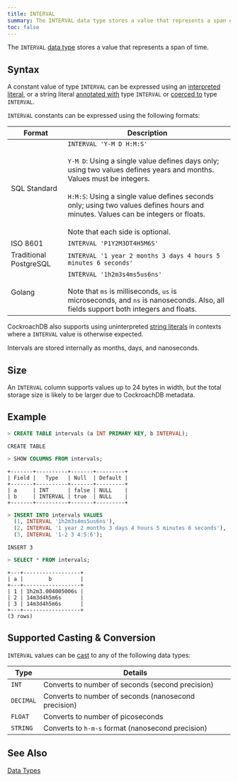 ```yaml
---
title: INTERVAL
summary: The INTERVAL data type stores a value that represents a span of time.
toc: false
---
```


The `INTERVAL` [data type](data-types.html) stores a value that represents a span of time.

<div id="toc"></div>

## Syntax

A constant value of type `INTERVAL` can be expressed using an
[interpreted literal](sql-constants.html#interpreted-literals), or a
string literal
[annotated with](sql-expressions.html#explicitly-typed-expressions)
type `INTERVAL` or
[coerced to](sql-expressions.html#explicit-type-coercions) type
`INTERVAL`.

`INTERVAL` constants can be expressed using the following formats:

Format | Description
-------|--------
SQL Standard | `INTERVAL 'Y-M D H:M:S'`<br><br>`Y-M D`: Using a single value defines days only; using two values defines years and months. Values must be integers.<br><br>`H:M:S`: Using a single value defines seconds only; using two values defines hours and minutes. Values can be integers or floats.<br><br>Note that each side is optional.
ISO 8601 | `INTERVAL 'P1Y2M3DT4H5M6S'`
Traditional PostgreSQL | `INTERVAL '1 year 2 months 3 days 4 hours 5 minutes 6 seconds'`
Golang | `INTERVAL '1h2m3s4ms5us6ns'`<br><br>Note that `ms` is milliseconds, `us` is microseconds, and `ns` is nanoseconds. Also, all fields support both integers and floats.

CockroachDB also supports using uninterpreted
[string literals](sql-constants.html#string-literals) in contexts
where a `INTERVAL` value is otherwise expected.

Intervals are stored internally as months, days, and nanoseconds.

## Size

An `INTERVAL` column supports values up to 24 bytes in width, but the total storage size is likely to be larger due to CockroachDB metadata.

## Example

~~~ sql
> CREATE TABLE intervals (a INT PRIMARY KEY, b INTERVAL);
~~~

~~~
CREATE TABLE
~~~

~~~ sql
> SHOW COLUMNS FROM intervals;
~~~

~~~
+-------+----------+-------+---------+
| Field |   Type   | Null  | Default |
+-------+----------+-------+---------+
| a     | INT      | false | NULL    |
| b     | INTERVAL | true  | NULL    |
+-------+----------+-------+---------+
~~~

~~~ sql
> INSERT INTO intervals VALUES
  (1, INTERVAL '1h2m3s4ms5us6ns'),
  (2, INTERVAL '1 year 2 months 3 days 4 hours 5 minutes 6 seconds'),
  (3, INTERVAL '1-2 3 4:5:6');
~~~

~~~
INSERT 3
~~~

~~~ sql
> SELECT * FROM intervals;
~~~

~~~
+---+------------------+
| a |        b         |
+---+------------------+
| 1 | 1h2m3.004005006s |
| 2 | 14m3d4h5m6s      |
| 3 | 14m3d4h5m6s      |
+---+------------------+
(3 rows)
~~~

## Supported Casting & Conversion

`INTERVAL` values can be [cast](data-types.html#data-type-conversions--casts) to any of the following data types:

Type | Details
-----|--------
`INT` | Converts to number of seconds (second precision)
`DECIMAL` | Converts to number of seconds (nanosecond precision)
`FLOAT` | Converts to number of picoseconds
`STRING` | Converts to `h-m-s` format (nanosecond precision)

## See Also

[Data Types](data-types.html)
